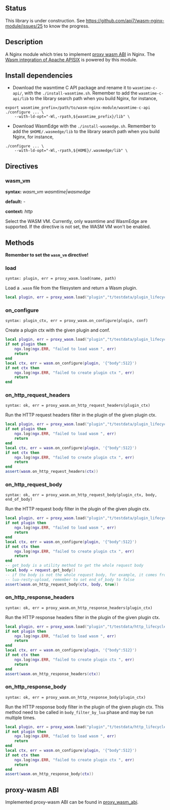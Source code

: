 <!--
  ~ Copyright 2022 Shenzhen ZhiLiu Technology Co., Ltd.
  ~
  ~ Licensed under the Apache License, Version 2.0 (the "License");
  ~ you may not use this file except in compliance with the License.
  ~ You may obtain a copy of the License at
  ~
  ~ http://www.apache.org/licenses/LICENSE-2.0
  ~
  ~ Unless required by applicable law or agreed to in writing, software
  ~ distributed under the License is distributed on an "AS IS" BASIS,
  ~ WITHOUT WARRANTIES OR CONDITIONS OF ANY KIND, either express or implied.
  ~ See the License for the specific language governing permissions and
  ~ limitations under the License.
  ~
-->
## Status

This library is under construction. See https://github.com/api7/wasm-nginx-module/issues/25 to know the progress.

## Description

A Nginx module which tries to implement [proxy wasm ABI](https://github.com/proxy-wasm/spec) in Nginx.
The [Wasm integration of Apache APISIX](https://github.com/apache/apisix/blob/master/docs/en/latest/wasm.md) is powered by this module.

## Install dependencies

* Download the wasmtime C API package and rename it to `wasmtime-c-api/`, with the `./install-wasmtime.sh`.
Remember to add the `wasmtime-c-api/lib` to the library search path when you build Nginx, for instance,

```
export wasmtime_prefix=/path/to/wasm-nginx-module/wasmtime-c-api
./configure ... \
    --with-ld-opt="-Wl,-rpath,${wasmtime_prefix}/lib" \
```

* Download WasmEdge with the `./install-wasmedge.sh`.
Remember to add the `$HOME/.wasmedge/lib` to the library search path when you build Nginx, for instance,

```
./configure ... \
    --with-ld-opt="-Wl,-rpath,${HOME}/.wasmedge/lib" \
```

## Directives

### wasm_vm

**syntax:** *wasm_vm wasmtime|wasmedge*

**default:** -

**context:** *http*

Select the WASM VM. Currently, only wasmtime and WasmEdge are supported.
If the directive is not set, the WASM VM won't be enabled.

## Methods

**Remember to set the `wasm_vm` directive!**

### load

`syntax: plugin, err = proxy_wasm.load(name, path)`

Load a `.wasm` file from the filesystem and return a Wasm plugin.

```lua
local plugin, err = proxy_wasm.load("plugin","t/testdata/plugin_lifecycle/main.go.wasm")
```

### on_configure

`syntax: plugin_ctx, err = proxy_wasm.on_configure(plugin, conf)`

Create a plugin ctx with the given plugin and conf.

```lua
local plugin, err = proxy_wasm.load("plugin","t/testdata/plugin_lifecycle/main.go.wasm")
if not plugin then
    ngx.log(ngx.ERR, "failed to load wasm ", err)
    return
end
local ctx, err = wasm.on_configure(plugin, '{"body":512}')
if not ctx then
    ngx.log(ngx.ERR, "failed to create plugin ctx ", err)
    return
end
```

### on_http_request_headers

`syntax: ok, err = proxy_wasm.on_http_request_headers(plugin_ctx)`

Run the HTTP request headers filter in the plugin of the given plugin ctx.

```lua
local plugin, err = proxy_wasm.load("plugin","t/testdata/plugin_lifecycle/main.go.wasm")
if not plugin then
    ngx.log(ngx.ERR, "failed to load wasm ", err)
    return
end
local ctx, err = wasm.on_configure(plugin, '{"body":512}')
if not ctx then
    ngx.log(ngx.ERR, "failed to create plugin ctx ", err)
    return
end
assert(wasm.on_http_request_headers(ctx))
```

### on_http_request_body

`syntax: ok, err = proxy_wasm.on_http_request_body(plugin_ctx, body, end_of_body)`

Run the HTTP request body filter in the plugin of the given plugin ctx.

```lua
local plugin, err = proxy_wasm.load("plugin","t/testdata/plugin_lifecycle/main.go.wasm")
if not plugin then
    ngx.log(ngx.ERR, "failed to load wasm ", err)
    return
end
local ctx, err = wasm.on_configure(plugin, '{"body":512}')
if not ctx then
    ngx.log(ngx.ERR, "failed to create plugin ctx ", err)
    return
end
-- get_body is a utility method to get the whole request body
local body = request.get_body()
-- if the body is not the whole request body, for example, it comes from
-- lua-resty-upload, remember to set end_of_body to false
assert(wasm.on_http_request_body(ctx, body, true))
```

### on_http_response_headers

`syntax: ok, err = proxy_wasm.on_http_response_headers(plugin_ctx)`

Run the HTTP response headers filter in the plugin of the given plugin ctx.

```lua
local plugin, err = proxy_wasm.load("plugin","t/testdata/http_lifecycle/main.go.wasm")
if not plugin then
    ngx.log(ngx.ERR, "failed to load wasm ", err)
    return
end
local ctx, err = wasm.on_configure(plugin, '{"body":512}')
if not ctx then
    ngx.log(ngx.ERR, "failed to create plugin ctx ", err)
    return
end
assert(wasm.on_http_response_headers(ctx))
```

### on_http_response_body

`syntax: ok, err = proxy_wasm.on_http_response_body(plugin_ctx)`

Run the HTTP response body filter in the plugin of the given plugin ctx.
This method need to be called in `body_filter_by_lua` phase and may be run
multiple times.

```lua
local plugin, err = proxy_wasm.load("plugin","t/testdata/http_lifecycle/main.go.wasm")
if not plugin then
    ngx.log(ngx.ERR, "failed to load wasm ", err)
    return
end
local ctx, err = wasm.on_configure(plugin, '{"body":512}')
if not ctx then
    ngx.log(ngx.ERR, "failed to create plugin ctx ", err)
    return
end
assert(wasm.on_http_response_body(ctx))
```

## proxy-wasm ABI

Implemented proxy-wasm ABI can be found in [proxy_wasm_abi](./proxy_wasm_abi.md).
